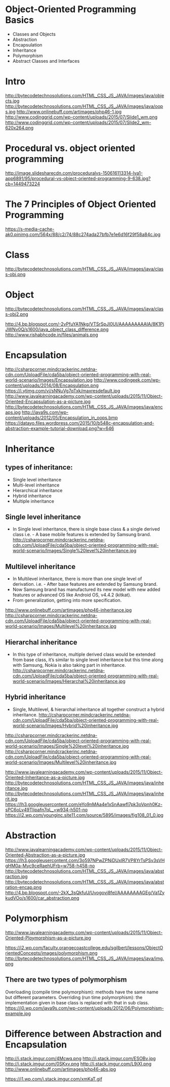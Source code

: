 # Object-Oriented Programming Basics

* Classes and Objects
* Abstraction
* Encapsulation
* Inheritance
* Polymorphism
* Abstract Classes and Interfaces

# Intro
http://bytecodetechnosolutions.com/HTML_CSS_JS_JAVA/images/java/objects.jpg
http://bytecodetechnosolutions.com/HTML_CSS_JS_JAVA/images/java/oops.jpg
http://www.onlinebuff.com/artimages/php46-1.jpg
http://www.codinggrid.com/wp-content/uploads/2015/07/Slide1_wm.png
http://www.codinggrid.com/wp-content/uploads/2015/07/Slide2_wm-620x264.png

# Procedural vs. object oriented programming
http://image.slidesharecdn.com/proceduralvs-150616113314-lva1-app6891/95/procedural-vs-object-oriented-programming-9-638.jpg?cb=1449473224

# The 7 Principles of Object Oriented Programming
https://s-media-cache-ak0.pinimg.com/564x/88/c2/74/88c274ada27bfb7e1e6d16f29f58a84c.jpg

# Class
http://bytecodetechnosolutions.com/HTML_CSS_JS_JAVA/images/java/class-obj.png

# Object
http://bytecodetechnosolutions.com/HTML_CSS_JS_JAVA/images/java/class-obj2.png

http://4.bp.blogspot.com/-2vPfuYA1Nkg/VTSrSpJI0UI/AAAAAAAAAIA/8K1PjJWNv0Q/s1600/java_object_class_difference.png
http://www.rishabhcode.in/files/animals.png


# Encapsulation
http://csharpcorner.mindcrackerinc.netdna-cdn.com/UploadFile/cda5ba/object-oriented-programming-with-real-world-scenario/Images/Encapsulation.jpg
http://www.codingeek.com/wp-content/uploads/2014/08/Encapsulation.png
https://i.ytimg.com/vi/sNNuVg7qTxk/maxresdefault.jpg
http://www.javalearningacademy.com/wp-content/uploads/2015/11/Object-Oriented-Encapsulation-as-a-picture.jpg
http://bytecodetechnosolutions.com/HTML_CSS_JS_JAVA/images/java/encaps.jpg
http://java9s.com/wp-content/uploads/2012/05/Encapsulation_in_oops.bmp
https://datayo.files.wordpress.com/2015/10/b548c-encapsulation-and-abstraction-example-tutorial-download.png?w=646

# Inheritance
## types of inheritance:
* Single level inheritance
* Multi-level inheritance
* Hierarchical inheritance
* Hybrid inheritance
* Multiple inheritance

## Single level inheritance 
* In Single level inheritance, there is single base class & a single derived class i.e. - A base mobile features is extended by Samsung brand.
http://csharpcorner.mindcrackerinc.netdna-cdn.com/UploadFile/cda5ba/object-oriented-programming-with-real-world-scenario/Images/Single%20level%20inheritance.jpg

## Multilevel inheritance
* In Multilevel inheritance, there is more than one single level of derivation. i.e. - After base features are extended by Samsung brand. 
* Now Samsung brand has manufactured its new model with new added features or advanced OS like Android OS, v4.4.2 (kitkat). 
* From generalization, getting into more specification.

http://www.onlinebuff.com/artimages/php46-inheritance.jpg
http://csharpcorner.mindcrackerinc.netdna-cdn.com/UploadFile/cda5ba/object-oriented-programming-with-real-world-scenario/Images/Multilevel%20inheritance.jpg

## Hierarchal inheritance
*  In this type of inheritance, multiple derived class would be extended from base class, it’s similar to single level inheritance but this time along with Samsung, Nokia is also taking part in inheritance.
http://csharpcorner.mindcrackerinc.netdna-cdn.com/UploadFile/cda5ba/object-oriented-programming-with-real-world-scenario/Images/Hierarchal%20inheritance.jpg

## Hybrid inheritance
* Single, Multilevel, & hierarchal inheritance all together construct a hybrid inheritance.
http://csharpcorner.mindcrackerinc.netdna-cdn.com/UploadFile/cda5ba/object-oriented-programming-with-real-world-scenario/Images/Hybrid%20inheritance.jpg



http://csharpcorner.mindcrackerinc.netdna-cdn.com/UploadFile/cda5ba/object-oriented-programming-with-real-world-scenario/Images/Single%20level%20inheritance.jpg
http://csharpcorner.mindcrackerinc.netdna-cdn.com/UploadFile/cda5ba/object-oriented-programming-with-real-world-scenario/Images/Multilevel%20inheritance.jpg

http://www.javalearningacademy.com/wp-content/uploads/2015/11/Object-Oriented-Inheritance-as-a-picture.jpg
http://bytecodetechnosolutions.com/HTML_CSS_JS_JAVA/images/java/inheritance.jpg
http://bytecodetechnosolutions.com/HTML_CSS_JS_JAVA/images/java/inherit.jpg
https://lh3.googleusercontent.com/eYo9nMAa4e1xSnAawfl7pk3oVpnh0Kz-sPC6oLv49TIipafn7qL_=w934-h501-no
https://i2.wp.com/younginc.site11.com/source/5895/images/fig108_01_0.jpg

# Abstraction
http://www.javalearningacademy.com/wp-content/uploads/2015/11/Object-Oriented-Abstraction-as-a-picture.jpg
https://lh3.googleusercontent.com/3o597NPwZPNiDUxIR7VP8YrTsPSv3sVHgHM0a-Myc9ceRaehUFrb=w758-h458-no
http://bytecodetechnosolutions.com/HTML_CSS_JS_JAVA/images/java/abstraction.jpg
http://bytecodetechnosolutions.com/HTML_CSS_JS_JAVA/images/java/abstration-encap.png
http://4.bp.blogspot.com/-2kX_3sQkfuU/Uvogovj8feI/AAAAAAAAGEg/Va1ZykudVOo/s1600/car_abstraction.png

# Polymorphism 
http://www.javalearningacademy.com/wp-content/uploads/2015/11/Object-Oriented-Ploymorphism-as-a-picture.jpg

https://i2.wp.com/faculty.orangecoastcollege.edu/sgilbert/lessons/ObjectOrientedConcepts/images/polymorphism.png
http://bytecodetechnosolutions.com/HTML_CSS_JS_JAVA/images/java/img.png

## There are two types of polymorphism
Overloading (compile time polymorphism): methods have the same name but different parameters.
Overriding (run time polymorphism): the implementation given in base class is replaced with that in sub class.
https://i0.wp.com/java9s.com/wp-content/uploads/2012/06/Polymorphism-example.jpg


# Difference between Abstraction and Encapsulation
http://i.stack.imgur.com/4Mcwq.png
http://i.stack.imgur.com/ESOBv.jpg
http://i.stack.imgur.com/0SKxv.png
http://i.stack.imgur.com/L9iXI.png
http://www.onlinebuff.com/artimages/php46-abs.jpg

https://i1.wp.com/i.stack.imgur.com/xmKaT.gif
